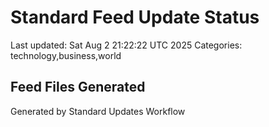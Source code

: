 # Standard Feed Update Status
Last updated: Sat Aug  2 21:22:22 UTC 2025
Categories: technology,business,world

## Feed Files Generated

Generated by Standard Updates Workflow
